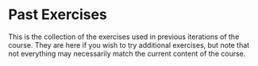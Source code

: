 # Past Exercises

This is the collection of the exercises used in previous iterations of the
course. They are here if you wish to try additional exercises, but note that not
everything may necessarily match the current content of the course. 
